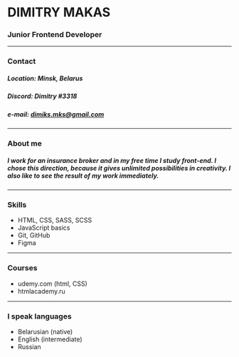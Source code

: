 # **DIMITRY MAKAS**
### **Junior Frontend Developer**
---


### Contact
##### Location: Minsk, Belarus
##### Discord: Dimitry #3318
##### e-mail: dimiks.mks@gmail.com
---


### About me
##### I work for an insurance broker and in my free time I study front-end. I chose this direction, because it gives unlimited possibilities in creativity. I also like to see the result of my work immediately.
---

### Skills

* HTML, CSS, SASS, SCSS
* JavaScript basics
* Git, GitHub
* Figma
---

### Courses

* udemy.com (html, CSS)
* htmlacademy.ru
---
### I speak languages

* Belarusian (native)
* English (intermediate)
* Russian 






